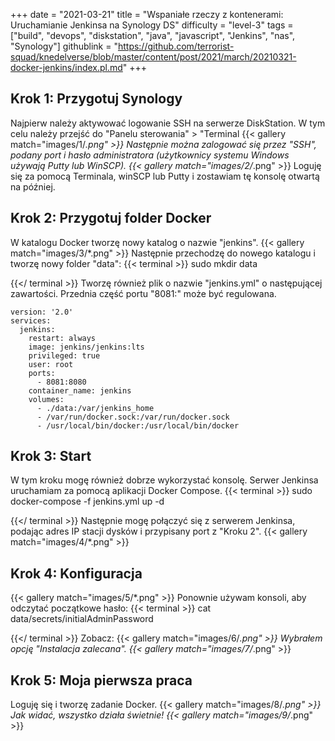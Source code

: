 +++
date = "2021-03-21"
title = "Wspaniałe rzeczy z kontenerami: Uruchamianie Jenkinsa na Synology DS"
difficulty = "level-3"
tags = ["build", "devops", "diskstation", "java", "javascript", "Jenkins", "nas", "Synology"]
githublink = "https://github.com/terrorist-squad/knedelverse/blob/master/content/post/2021/march/20210321-docker-jenkins/index.pl.md"
+++

## Krok 1: Przygotuj Synology
Najpierw należy aktywować logowanie SSH na serwerze DiskStation. W tym celu należy przejść do "Panelu sterowania" > "Terminal
{{< gallery match="images/1/*.png" >}}
Następnie można zalogować się przez "SSH", podany port i hasło administratora (użytkownicy systemu Windows używają Putty lub WinSCP).
{{< gallery match="images/2/*.png" >}}
Loguję się za pomocą Terminala, winSCP lub Putty i zostawiam tę konsolę otwartą na później.
## Krok 2: Przygotuj folder Docker
W katalogu Docker tworzę nowy katalog o nazwie "jenkins".
{{< gallery match="images/3/*.png" >}}
Następnie przechodzę do nowego katalogu i tworzę nowy folder "data":
{{< terminal >}}
sudo mkdir data

{{</ terminal >}}
Tworzę również plik o nazwie "jenkins.yml" o następującej zawartości. Przednia część portu "8081:" może być regulowana.
```
version: '2.0'
services:
  jenkins:
    restart: always
    image: jenkins/jenkins:lts
    privileged: true
    user: root
    ports:
      - 8081:8080
    container_name: jenkins
    volumes:
      - ./data:/var/jenkins_home
      - /var/run/docker.sock:/var/run/docker.sock
      - /usr/local/bin/docker:/usr/local/bin/docker

```

## Krok 3: Start
W tym kroku mogę również dobrze wykorzystać konsolę. Serwer Jenkinsa uruchamiam za pomocą aplikacji Docker Compose.
{{< terminal >}}
sudo docker-compose -f jenkins.yml up -d

{{</ terminal >}}
Następnie mogę połączyć się z serwerem Jenkinsa, podając adres IP stacji dysków i przypisany port z "Kroku 2".
{{< gallery match="images/4/*.png" >}}

## Krok 4: Konfiguracja

{{< gallery match="images/5/*.png" >}}
Ponownie używam konsoli, aby odczytać początkowe hasło:
{{< terminal >}}
cat data/secrets/initialAdminPassword

{{</ terminal >}}
Zobacz:
{{< gallery match="images/6/*.png" >}}
Wybrałem opcję "Instalacja zalecana".
{{< gallery match="images/7/*.png" >}}

## Krok 5: Moja pierwsza praca
Loguję się i tworzę zadanie Docker.
{{< gallery match="images/8/*.png" >}}
Jak widać, wszystko działa świetnie!
{{< gallery match="images/9/*.png" >}}
